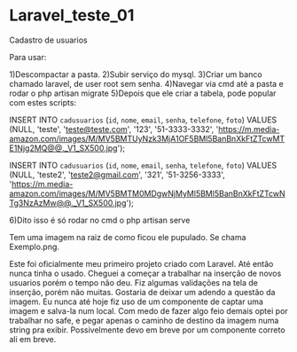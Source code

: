 # Laravel_teste_01
 Cadastro de usuarios

Para usar:

1)Descompactar a pasta.
2)Subir serviço do  mysql.
3)Criar um banco chamado laravel, de user root sem senha.
4)Navegar via cmd até a pasta e rodar o php artisan migrate
5)Depois que ele criar a tabela, pode popular com estes scripts:

INSERT INTO `cadusuarios` (`id`, `nome`, `email`, `senha`, `telefone`, `foto`) VALUES (NULL, 'teste', 'teste@teste.com', '123', '51-3333-3332', 'https://m.media-amazon.com/images/M/MV5BMTUyNzk3MjA1OF5BMl5BanBnXkFtZTcwMTE1Njg2MQ@@._V1_SX500.jpg');

INSERT INTO `cadusuarios` (`id`, `nome`, `email`, `senha`, `telefone`, `foto`) VALUES (NULL, 'teste2', 'teste2@gmail.com', '321', '51-3256-3333', 'https://m.media-amazon.com/images/M/MV5BMTM0MDgwNjMyMl5BMl5BanBnXkFtZTcwNTg3NzAzMw@@._V1_SX500.jpg');

6)Dito isso é só rodar no cmd o php artisan serve



Tem uma imagem na raiz de como ficou ele pupulado.
Se chama Exemplo.png.


Este foi oficialmente meu primeiro projeto criado com Laravel.
Até então nunca tinha o usado.
Cheguei a começar a trabalhar na inserção de novos usuarios porém o tempo não deu.
Fiz algumas validações na tela de inserção, porém não muitas.
Gostaria de deixar um adendo a questão da imagem.
Eu nunca até hoje fiz uso de um componente de captar uma imagem e salva-la num local.
Com medo de fazer algo feio demais optei por trabalhar no safe, e pegar apenas o caminho
de destino da imagem numa string pra exibir.
Possivelmente devo em breve por um componente correto ali em breve.
